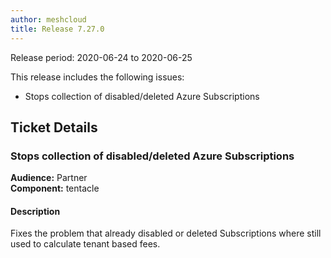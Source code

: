 ```yaml
---
author: meshcloud
title: Release 7.27.0
---
```


Release period: 2020-06-24 to 2020-06-25

This release includes the following issues:
* Stops collection of disabled/deleted Azure Subscriptions
<!--truncate-->

## Ticket Details
### Stops collection of disabled/deleted Azure Subscriptions
**Audience:** Partner<br>**Component:** tentacle


#### Description
Fixes the problem that already disabled or deleted Subscriptions where still used to calculate tenant based fees.

